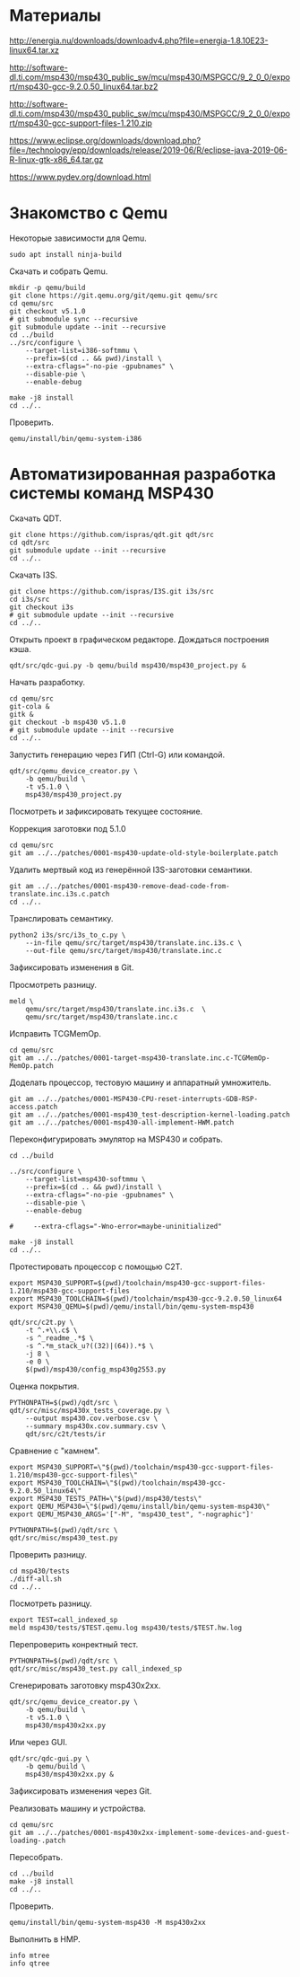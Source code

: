 # Материалы

http://energia.nu/downloads/downloadv4.php?file=energia-1.8.10E23-linux64.tar.xz

http://software-dl.ti.com/msp430/msp430_public_sw/mcu/msp430/MSPGCC/9_2_0_0/export/msp430-gcc-9.2.0.50_linux64.tar.bz2

http://software-dl.ti.com/msp430/msp430_public_sw/mcu/msp430/MSPGCC/9_2_0_0/export/msp430-gcc-support-files-1.210.zip

https://www.eclipse.org/downloads/download.php?file=/technology/epp/downloads/release/2019-06/R/eclipse-java-2019-06-R-linux-gtk-x86_64.tar.gz

https://www.pydev.org/download.html

# Знакомство с Qemu

Некоторые зависимости для Qemu.

```
sudo apt install ninja-build
```

Скачать и собрать Qemu.

```
mkdir -p qemu/build
git clone https://git.qemu.org/git/qemu.git qemu/src
cd qemu/src
git checkout v5.1.0
# git submodule sync --recursive
git submodule update --init --recursive
cd ../build
../src/configure \
    --target-list=i386-softmmu \
    --prefix=$(cd .. && pwd)/install \
    --extra-cflags="-no-pie -gpubnames" \
    --disable-pie \
    --enable-debug

make -j8 install
cd ../..
```

Проверить.

```
qemu/install/bin/qemu-system-i386
```

# Автоматизированная разработка системы команд MSP430

Скачать QDT.

```
git clone https://github.com/ispras/qdt.git qdt/src
cd qdt/src
git submodule update --init --recursive
cd ../..
```

Скачать I3S.

```
git clone https://github.com/ispras/I3S.git i3s/src
cd i3s/src
git checkout i3s
# git submodule update --init --recursive
cd ../..
```

Открыть проект в графическом редакторе.
Дождаться построения кэша.

```
qdt/src/qdc-gui.py -b qemu/build msp430/msp430_project.py &
```

Начать разработку.

```
cd qemu/src
git-cola &
gitk &
git checkout -b msp430 v5.1.0
# git submodule update --init --recursive
cd ../..
```

Запустить генерацию через ГИП (Ctrl-G) или командой.

```
qdt/src/qemu_device_creator.py \
    -b qemu/build \
    -t v5.1.0 \
    msp430/msp430_project.py
```

Посмотреть и зафиксировать текущее состояние.

Коррекция заготовки под 5.1.0

```
cd qemu/src
git am ../../patches/0001-msp430-update-old-style-boilerplate.patch
```

Удалить мертвый код из генерённой I3S-заготовки семантики.

```
git am ../../patches/0001-msp430-remove-dead-code-from-translate.inc.i3s.c.patch
cd ../..
```

Транслировать семантику.

```
python2 i3s/src/i3s_to_c.py \
    --in-file qemu/src/target/msp430/translate.inc.i3s.c \
    --out-file qemu/src/target/msp430/translate.inc.c
```

Зафиксировать изменения в Git.

Просмотреть разницу.

```
meld \
    qemu/src/target/msp430/translate.inc.i3s.c  \
    qemu/src/target/msp430/translate.inc.c
```

Исправить TCGMemOp.

```
cd qemu/src
git am ../../patches/0001-target-msp430-translate.inc.c-TCGMemOp-MemOp.patch
```

Доделать процессор, тестовую машину и аппаратный умножитель.

```
git am ../../patches/0001-MSP430-CPU-reset-interrupts-GDB-RSP-access.patch
git am ../../patches/0001-msp430_test-description-kernel-loading.patch
git am ../../patches/0001-msp430-all-implement-HWM.patch
```

Переконфигурировать эмулятор на MSP430 и собрать.

```
cd ../build

../src/configure \
    --target-list=msp430-softmmu \
    --prefix=$(cd .. && pwd)/install \
    --extra-cflags="-no-pie -gpubnames" \
    --disable-pie \
    --enable-debug

#     --extra-cflags="-Wno-error=maybe-uninitialized"

make -j8 install
cd ../..
```

Протестировать процессор с помощью C2T.

```
export MSP430_SUPPORT=$(pwd)/toolchain/msp430-gcc-support-files-1.210/msp430-gcc-support-files
export MSP430_TOOLCHAIN=$(pwd)/toolchain/msp430-gcc-9.2.0.50_linux64
export MSP430_QEMU=$(pwd)/qemu/install/bin/qemu-system-msp430

qdt/src/c2t.py \
    -t ^.+\\.c$ \
    -s ^_readme_.*$ \
    -s ^.*m_stack_u?((32)|(64)).*$ \
    -j 8 \
    -e 0 \
    $(pwd)/msp430/config_msp430g2553.py
```

Оценка покрытия.

```
PYTHONPATH=$(pwd)/qdt/src \
qdt/src/misc/msp430x_tests_coverage.py \
    --output msp430.cov.verbose.csv \
    --summary msp430x.cov.summary.csv \
    qdt/src/c2t/tests/ir
```

Сравнение с "камнем".

```
export MSP430_SUPPORT=\"$(pwd)/toolchain/msp430-gcc-support-files-1.210/msp430-gcc-support-files\"
export MSP430_TOOLCHAIN=\"$(pwd)/toolchain/msp430-gcc-9.2.0.50_linux64\"
export MSP430_TESTS_PATH=\"$(pwd)/msp430/tests\"
export QEMU_MSP430=\"$(pwd)/qemu/install/bin/qemu-system-msp430\"
export QEMU_MSP430_ARGS='["-M", "msp430_test", "-nographic"]'

PYTHONPATH=$(pwd)/qdt/src \
qdt/src/misc/msp430_test.py
```

Проверить разницу.

```
cd msp430/tests
./diff-all.sh
cd ../..
```

Посмотреть разницу.

```
export TEST=call_indexed_sp
meld msp430/tests/$TEST.qemu.log msp430/tests/$TEST.hw.log
```

Перепроверить конректный тест.

```
PYTHONPATH=$(pwd)/qdt/src \
qdt/src/misc/msp430_test.py call_indexed_sp
```

Сгенерировать заготовку msp430x2xx.

```
qdt/src/qemu_device_creator.py \
    -b qemu/build \
    -t v5.1.0 \
    msp430/msp430x2xx.py
```

Или через GUI.

```
qdt/src/qdc-gui.py \
    -b qemu/build \
    msp430/msp430x2xx.py &
```

Зафиксировать изменения через Git.

Реализовать машину и устройства.

```
cd qemu/src
git am ../../patches/0001-msp430x2xx-implement-some-devices-and-guest-loading-.patch
```

Пересобрать.

```
cd ../build
make -j8 install
cd ../..
```

Проверить.

```
qemu/install/bin/qemu-system-msp430 -M msp430x2xx
```

Выполнить в HMP.

```
info mtree
info qtree
```
